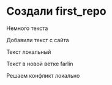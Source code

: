 ﻿# Создали first_repo

Немного текста

Добавили текст с сайта

Текст локальный

Текст в новой ветке farlin

Решаем конфликт локально
